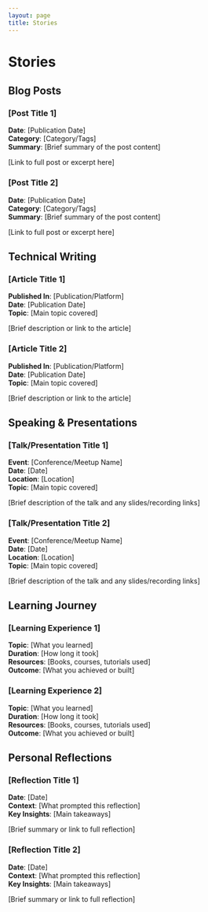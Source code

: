 ```yaml
---
layout: page
title: Stories
---
```


# Stories

## Blog Posts

### [Post Title 1]
**Date**: [Publication Date]  
**Category**: [Category/Tags]  
**Summary**: [Brief summary of the post content]

[Link to full post or excerpt here]

### [Post Title 2]
**Date**: [Publication Date]  
**Category**: [Category/Tags]  
**Summary**: [Brief summary of the post content]

[Link to full post or excerpt here]

## Technical Writing

### [Article Title 1]
**Published In**: [Publication/Platform]  
**Date**: [Publication Date]  
**Topic**: [Main topic covered]

[Brief description or link to the article]

### [Article Title 2]
**Published In**: [Publication/Platform]  
**Date**: [Publication Date]  
**Topic**: [Main topic covered]

[Brief description or link to the article]

## Speaking & Presentations

### [Talk/Presentation Title 1]
**Event**: [Conference/Meetup Name]  
**Date**: [Date]  
**Location**: [Location]  
**Topic**: [Main topic covered]

[Brief description of the talk and any slides/recording links]

### [Talk/Presentation Title 2]
**Event**: [Conference/Meetup Name]  
**Date**: [Date]  
**Location**: [Location]  
**Topic**: [Main topic covered]

[Brief description of the talk and any slides/recording links]

## Learning Journey

### [Learning Experience 1]
**Topic**: [What you learned]  
**Duration**: [How long it took]  
**Resources**: [Books, courses, tutorials used]  
**Outcome**: [What you achieved or built]

### [Learning Experience 2]
**Topic**: [What you learned]  
**Duration**: [How long it took]  
**Resources**: [Books, courses, tutorials used]  
**Outcome**: [What you achieved or built]

## Personal Reflections

### [Reflection Title 1]
**Date**: [Date]  
**Context**: [What prompted this reflection]  
**Key Insights**: [Main takeaways]

[Brief summary or link to full reflection]

### [Reflection Title 2]
**Date**: [Date]  
**Context**: [What prompted this reflection]  
**Key Insights**: [Main takeaways]

[Brief summary or link to full reflection] 